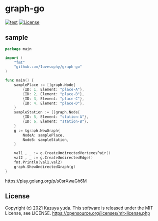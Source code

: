 # graph-go

[![test](https://github.com/Iovesophy/graph-go/actions/workflows/test.yml/badge.svg?branch=master)](https://github.com/Iovesophy/graph-go/actions/workflows/test.yml) [![License](http://img.shields.io/badge/license-mit-blue.svg?style=flat-square)](https://raw.githubusercontent.com/Iovesophy/graph-go/master/LICENSE)

## sample

```Go
package main

import (
	"fmt"
	"github.com/Iovesophy/graph-go"
)

func main() {
	samplePlace := []graph.Node{
		{ID: 1, Element: "place-A"},
		{ID: 2, Element: "place-B"},
		{ID: 3, Element: "place-C"},
		{ID: 4, Element: "place-D"},
	}
	sampleStation := []graph.Node{
		{ID: 5, Element: "station-A"},
		{ID: 6, Element: "station-B"},
	}
	g := &graph.NewGraph{
		NodeA: samplePlace,
		NodeB: sampleStation,
	}

	val1 , _ := g.CreateUndirectedVertexesPair()
	val2 , _ := g.CreateUndirectedEdge()
	fmt.Println(val1,val2)
	graph.ShowUndirectedGraph(g)
}
```

https://play.golang.org/p/s0srXwaGh6M

## License
Copyright (c) 2021 Kazuya yuda.
This software is released under the MIT License, see LICENSE.
https://opensource.org/licenses/mit-license.php
